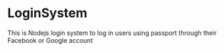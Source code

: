 # LoginSystem
This is Nodejs login system to log in users using passport through their Facebook or Google account
